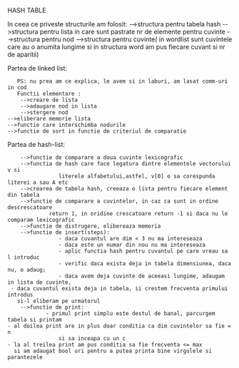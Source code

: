 HASH TABLE

  In ceea ce priveste structurile am folosit:
		-->structura pentru tabela hash
  -->structura pentru lista in care sunt pastrate nr de elemente pentru cuvinte
  -->structura pentru nod
  -->structura pentru cuvinte( in wordlist sunt cuvintele care au o anumita
     lungime si in structura word am pus fiecare cuvant si nr de aparitii)

Partea de linked list:

       PS: nu prea am ce explica, le avem si in laburi, am lasat comm-uri in cod
       Functii elementare :
        -->creare de lista
        -->adaugare nod in lista
        -->stergere nod
	-->eliberare memorie lista
	-->functie care interschimba nodurile
	-->functie de sort in functie de criteriul de comparatie

Partea de hash-list:

		-->functie de comparare a doua cuvinte lexicografic
		-->functia de hash care face legatura dintre elementele vectorului v si 
					literele alfabetului,astfel, v[0] o sa corespunda literei a sau A etc
		-->crearea de tabela hash, creeaza o lista pentru fiecare element din tabela
		-->functie de comparare a cuvintelor, in caz ca sunt in ordine descrescatoare
				 return 1, in oridine crescatoare return -1 si daca nu le comparam lexicografic
		-->functie de distrugere, elibereaza memoria
		-->functie de insert(steps):
					- daca cuvantul are dim < 3 nu ma intereseaza
					- daca este un numar din nou nu ma intereseaza
					- aplic functia hash pentru cuvantul pe care vreau sa l introduc
					- verific daca exista deja in tabela dimensiunea, daca nu, o adaug;
					- daca avem deja cuvinte de aceeasi lungime, adaugam in lista de cuvinte,
     - daca cuvantul exista deja in tabela, ii crestem frecventa primului introdus 
       si-l eliberam pe urmatorul
		-->functie de print:
				- primul print simplu este destul de banal, parcurgem tabela si printam
    - al doilea print are in plus doar conditia ca dim cuvintelor sa fie = n 
 					si sa inceapa cu un c
    - la al treilea print am pus conditia sa fie frecventa <= max 
      si am adaugat bool uri pentru a putea printa bine virgulele si parantezele
